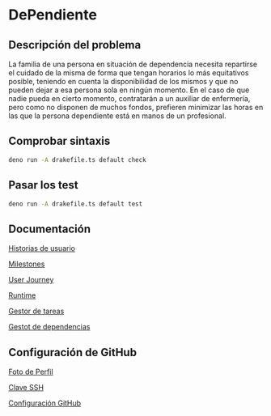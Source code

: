# DePendiente

## Descripción del problema
La familia de una persona en situación de dependencia necesita repartirse el cuidado de la misma de forma que tengan horarios lo más equitativos posible, teniendo en cuenta la disponibilidad de los mismos y que no pueden dejar a esa persona sola en ningún momento. En el caso de que nadie pueda en cierto momento, contratarán a un auxiliar de enfermería, pero como no disponen de muchos fondos, prefieren minimizar las horas en las que la persona dependiente está en manos de un profesional.

## Comprobar sintaxis

```bash
deno run -A drakefile.ts default check
```

## Pasar los test

```bash
deno run -A drakefile.ts default test
```

## Documentación
[Historias de usuario](docs/HUs.md)

[Milestones](docs/milestones.md)

[User Journey](docs/userJourney.md)

[Runtime](docs/runtime.md)

[Gestor de tareas](docs/gestor_tareas.md)

[Gestot de dependencias](docs/gestor_dependencias.md)

## Configuración de GitHub
[Foto de Perfil](docs/pfp.png)

[Clave SSH](docs/sshkey.png)

[Configuración GitHub](docs/capturaiv.png)